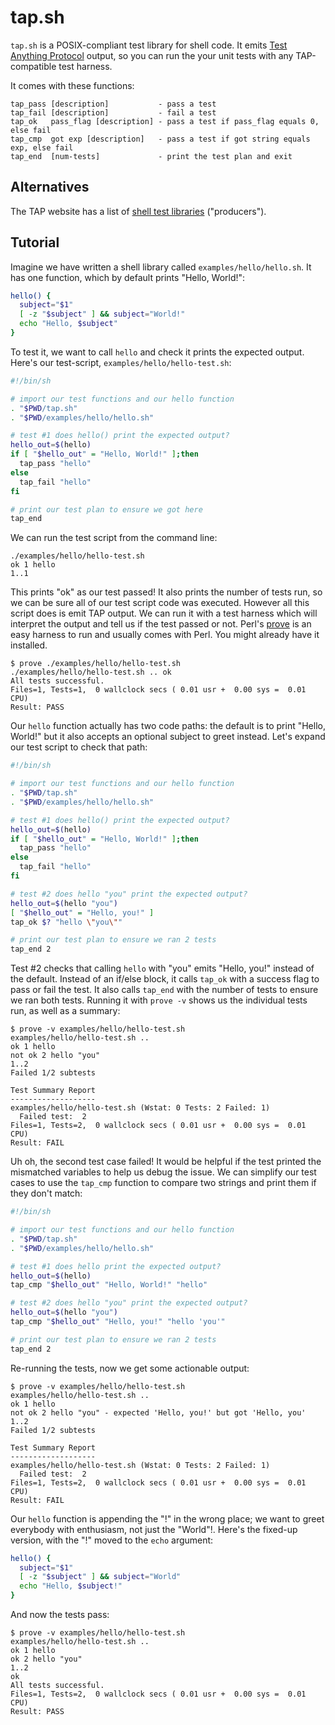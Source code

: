 # tap.sh

`tap.sh` is a POSIX-compliant test library for shell code. It emits [Test Anything Protocol](https://testanything.org/tap-specification.html) output, so you can run the your unit tests with any TAP-compatible test harness.

It comes with these functions:

```text
tap_pass [description]           - pass a test
tap_fail [description]           - fail a test
tap_ok   pass_flag [description] - pass a test if pass_flag equals 0, else fail
tap_cmp  got exp [description]   - pass a test if got string equals exp, else fail
tap_end  [num-tests]             - print the test plan and exit
```

## Alternatives

The TAP website has a list of [shell test libraries](https://testanything.org/producers.html#shell) ("producers").

## Tutorial

Imagine we have written a shell library called `examples/hello/hello.sh`. It has one function, which by default prints "Hello, World!":

```sh
hello() {
  subject="$1"
  [ -z "$subject" ] && subject="World!"
  echo "Hello, $subject"
}
```

To test it, we want to call `hello` and check it prints the expected output. Here's our test-script, `examples/hello/hello-test.sh`:

```sh
#!/bin/sh

# import our test functions and our hello function
. "$PWD/tap.sh"
. "$PWD/examples/hello/hello.sh"

# test #1 does hello() print the expected output?
hello_out=$(hello)
if [ "$hello_out" = "Hello, World!" ];then
  tap_pass "hello"
else
  tap_fail "hello"
fi

# print our test plan to ensure we got here
tap_end
```

We can run the test script from the command line:

```text
./examples/hello/hello-test.sh 
ok 1 hello
1..1
```

This prints "ok" as our test passed! It also prints the number of tests run, so we can be sure all of our test script code was executed. However all this script does is emit TAP output. We can run it with a test harness which will interpret the output and tell us if the test passed or not. Perl's [prove](https://perldoc.perl.org/prove) is an easy harness to run and usually comes with Perl. You might already have it installed.

```text
$ prove ./examples/hello/hello-test.sh
./examples/hello/hello-test.sh .. ok
All tests successful.
Files=1, Tests=1,  0 wallclock secs ( 0.01 usr +  0.00 sys =  0.01 CPU)
Result: PASS
```

Our `hello` function actually has two code paths: the default is to print "Hello, World!" but it also accepts an optional subject to greet instead. Let's expand our test script to check that path:

```sh
#!/bin/sh

# import our test functions and our hello function
. "$PWD/tap.sh"
. "$PWD/examples/hello/hello.sh"

# test #1 does hello() print the expected output?
hello_out=$(hello)
if [ "$hello_out" = "Hello, World!" ];then
  tap_pass "hello"
else
  tap_fail "hello"
fi

# test #2 does hello "you" print the expected output?
hello_out=$(hello "you")
[ "$hello_out" = "Hello, you!" ]
tap_ok $? "hello \"you\""

# print our test plan to ensure we ran 2 tests
tap_end 2
```

Test #2 checks that calling `hello` with "you" emits "Hello, you!" instead of the default. Instead of an if/else block, it calls `tap_ok` with a success flag to pass or fail the test. It also calls `tap_end` with the number of tests to ensure we ran both tests. Running it with `prove -v` shows us the individual tests run, as well as a summary:

```text
$ prove -v examples/hello/hello-test.sh
examples/hello/hello-test.sh ..
ok 1 hello
not ok 2 hello "you"
1..2
Failed 1/2 subtests 

Test Summary Report
-------------------
examples/hello/hello-test.sh (Wstat: 0 Tests: 2 Failed: 1)
  Failed test:  2
Files=1, Tests=2,  0 wallclock secs ( 0.01 usr +  0.00 sys =  0.01 CPU)
Result: FAIL
```

Uh oh, the second test case failed! It would be helpful if the test printed the mismatched variables to help us debug the issue. We can simplify our test cases to use the `tap_cmp` function to compare two strings and print them if they don't match:

```sh
#!/bin/sh

# import our test functions and our hello function
. "$PWD/tap.sh"
. "$PWD/examples/hello/hello.sh"

# test #1 does hello print the expected output?
hello_out=$(hello)
tap_cmp "$hello_out" "Hello, World!" "hello"

# test #2 does hello "you" print the expected output?
hello_out=$(hello "you")
tap_cmp "$hello_out" "Hello, you!" "hello 'you'"

# print our test plan to ensure we ran 2 tests
tap_end 2
```

Re-running the tests, now we get some actionable output:

```text
$ prove -v examples/hello/hello-test.sh 
examples/hello/hello-test.sh .. 
ok 1 hello
not ok 2 hello "you" - expected 'Hello, you!' but got 'Hello, you'
1..2
Failed 1/2 subtests 

Test Summary Report
-------------------
examples/hello/hello-test.sh (Wstat: 0 Tests: 2 Failed: 1)
  Failed test:  2
Files=1, Tests=2,  0 wallclock secs ( 0.01 usr +  0.00 sys =  0.01 CPU)
Result: FAIL
```

Our `hello` function is appending the "!" in the wrong place; we want to greet everybody with enthusiasm, not just the "World"!. Here's the fixed-up version, with the "!" moved to the `echo` argument:

```sh
hello() {
  subject="$1"
  [ -z "$subject" ] && subject="World"
  echo "Hello, $subject!"
}
```

And now the tests pass:

```text
$ prove -v examples/hello/hello-test.sh
examples/hello/hello-test.sh ..
ok 1 hello
ok 2 hello "you"
1..2
ok
All tests successful.
Files=1, Tests=2,  0 wallclock secs ( 0.01 usr +  0.00 sys =  0.01 CPU)
Result: PASS
```
